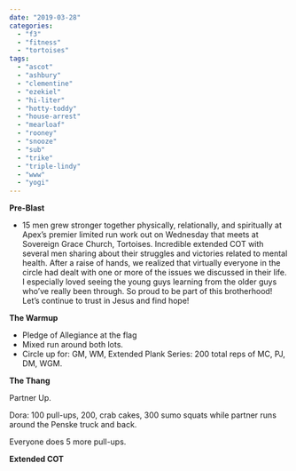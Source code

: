 ```yaml
---
date: "2019-03-28"
categories: 
  - "f3"
  - "fitness"
  - "tortoises"
tags: 
  - "ascot"
  - "ashbury"
  - "clementine"
  - "ezekiel"
  - "hi-liter"
  - "hotty-toddy"
  - "house-arrest"
  - "mearloaf"
  - "rooney"
  - "snooze"
  - "sub"
  - "trike"
  - "triple-lindy"
  - "www"
  - "yogi"
---
```


**Pre-Blast**

- 15 men grew stronger together physically, relationally, and spiritually at Apex’s premier limited run work out on Wednesday that meets at Sovereign Grace Church, Tortoises. Incredible extended COT with several men sharing about their struggles and victories related to mental health. After a raise of hands, we realized that virtually everyone in the circle had dealt with one or more of the issues we discussed in their life. I especially loved seeing the young guys learning from the older guys who’ve really been through. So proud to be part of this brotherhood! Let’s continue to trust in Jesus and find hope!

**The Warmup**

- Pledge of Allegiance at the flag
- Mixed run around both lots.
- Circle up for: GM, WM, Extended Plank Series: 200 total reps of MC, PJ, DM, WGM.

**T****he T****hang**

Partner Up.

Dora: 100 pull-ups, 200, crab cakes, 300 sumo squats while partner runs around the Penske truck and back.

Everyone does 5 more pull-ups.

**Extended COT**
